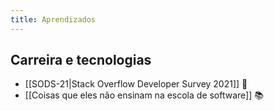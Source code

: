 ```yaml
---
title: Aprendizados
---
```


## Carreira e tecnologias
- [[SODS-21|Stack Overflow Developer Survey 2021]] 🔗
- [[Coisas que eles não ensinam na escola de software]] 📚